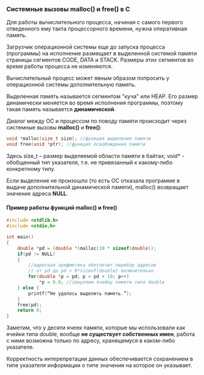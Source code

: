 ### Системные вызовы malloc() и free() в С ###

Для работы вычислительного процесса, начиная с самого первого отведенного ему такта процессорного времени, нужна 
оперативная память.

Загрузчик операционной системы еще до запуска процесса (программы) на исполнение размещает в выделенной системой 
памяти страницы сегментов CODE, DATA и STACK. Размеры этих сегментов во время работы процесса не изменяются.

Вычислительный процесс может явным образом попросить у операционной системы дополнительную память.

Выделенная память называется сегментом "куча" или HEAP. Его размер динамически меняется во время исполнения программы, 
поэтому такая память называется **динамической**.

Диалог между ОС и процессом по поводу памяти происходит через системные вызовы **malloc()** и **free()**:
```c
void *malloc(size_t size); //функция выделения памяти
void free(void *ptr); //функция освобождения памяти
```
Здесь size_t – размер выделяемой области памяти в байтах; void* - обобщенный тип указателя, т.е. не привязанный к 
какому-либо конкретному типу.

Если выделение не произошло (то есть ОС отказала программе в выдаче дополнительной динамической памяти), malloc() 
возвращает значение адреса **NULL**.

#### Пример работы функций malloc() и free() ####

```c
#include <stdlib.h>
#include <stdio.h>

int main()
{
    double *pd = (double *)malloc(10 * sizeof(double));
    if(pd != NULL)
    {
        //адресная арифметика обеспечит перебор адресов 
        // от pd до pd + 9*sizeof(double) включительно
        for(double *p = pd; p < pd + 10; p++)
            *p = 0.0; //зануляем ячейку памяти типа double
    } else {
        printf(“Не удалось выделить память.”);
    }
    free(pd);
    return 0;
}
```
Заметим, что у десяти ячеек памяти, которые мы использовали как ячейки типа double, вообще **не существует собственных 
имен**, работа с ними возможна только по адресу, хранящемуся в каком-либо указателе.

Корректность интерепретации данных обеспечивается сохранением в типе указателя информации о типе значения на которое 
он указывает.
